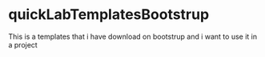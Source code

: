 # quickLabTemplatesBootstrup
This is a templates that i have download on bootstrup and i want to use it in a project
